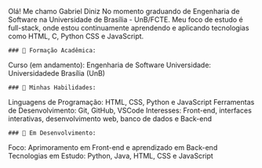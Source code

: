 Olá! Me chamo Gabriel Diniz
    No momento graduando de Engenharia de Software na Universidade de Brasília - UnB/FCTE. Meu foco de estudo é full-stack, onde estou continuamente aprendendo e aplicando tecnologias como HTML, C, Python CSS e JavaScript.

    ### 📓 Formação Acadêmica:
    
Curso (em andamento): Engenharia de Software
Universidade: Universidadede Brasília (UnB)

    ### 🔧 Minhas Habilidades:
    
Linguagens de Programação: HTML, CSS, Python e JavaScript
Ferramentas de Desenvolvimento: Git, GitHub, VSCode
Interesses: Front-end, interfaces interativas, desenvolvimento web, banco de dados e Back-end

    ### 🔭 Em Desenvolvimento:
    
Foco: Aprimoramento em Front-end e aprendizado em Back-end
Tecnologias em Estudo: Python, Java, HTML, CSS e JavaScript
